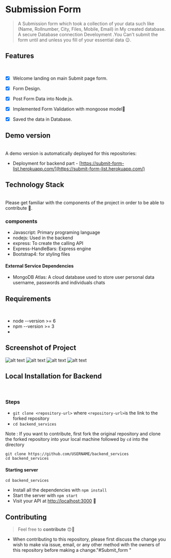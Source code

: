 # Submission Form

> A Submission form which took a collection of your data such like (Name, Rollnumber, City, Files, Mobile, Email) in My created database. A secure Database connection Develoyment
.You Can't submit the form until and unless you fill of your essential data 😉.



## Features
</br>

- [x] Welcome landing on main Submit page form.
- [x] Form Design.
- [x] Post Form Data into Node.js.
- [x] Implemented Form Validation with mongoose model🤩
- [x] Saved the data in Database.


## Demo version
</br>
A demo version is automatically deployed for this repositories:

- Deployment for backend part - [https://submit-form-list.herokuapp.com/](https://submit-form-list.herokuapp.com/)


## Technology Stack 
</br>
Please get familiar with the components of the project in order to be able to contribute 🤑.

### components
- Javascript: Primary programing language
- nodejs: Used in the backend
- express: To create the calling API
- Express-HandleBars: Express engine 
- Bootstrap4: for styling files


#### External Service Dependencies
- MongoDB Atlas: A cloud database used to store user personal data username, passwords and individuals chats

## Requirements
</br>

- node --version >= 6
- npm --version >= 3
- 

## Screenshot of Project
![alt text](https://i.ibb.co/bb4XRxZ/69-BC7-C61-A28-B-4-AD6-93-DB-DDEAE78-DE2-C7.jpg) 
![alt text](https://i.ibb.co/hWKkH89/B3-F9-CDF8-AEE3-4-C8-E-891-A-2-FF8-A1-B9-DE11.jpg) 
![alt text](https://i.ibb.co/K28ycXr/6-D8-D8-CDA-D41-C-4026-B911-6-C696-F21-CC16.jpg)
![alt text](https://i.ibb.co/bb4XRxZ/69-BC7-C61-A28-B-4-AD6-93-DB-DDEAE78-DE2-C7.jpg)



## Local Installation for Backend
</br>

### Steps
- `git clone <repository-url>` where `<repository-url>`is the link to the forked repository 
- `cd backend_services`

Note : If you want to contribute, first fork the original repository and clone the forked repository into your local machine followed by `cd` into the directory

```
git clone https://github.com/USERNAME/backend_services
cd backend_services

```
#### Starting server

```
cd backend_services
```
- Install all the dependencies with `npm install`
- Start the server with `npm start`
- Visit your API at [http://localhost:3000](http://localhost:3000) 🎉

## Contributing

> Feel free to **contribute** 😍🥰
- When contributing to this repository, please first discuss the change you wish to make via issue, email, or any other method with the owners of this repository before making a change."#Submit_form " 
